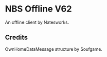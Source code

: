 # NBS Offline V62

An offline client by Natesworks. 

## Credits

OwnHomeDataMessage structure by Soufgame.